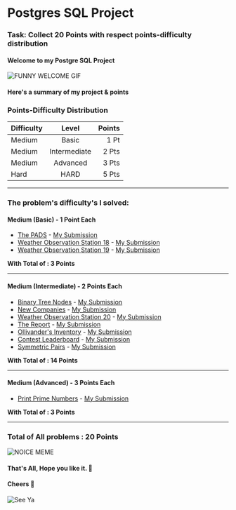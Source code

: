 # Postgres SQL Project
### Task: Collect 20 Points with respect points-difficulty distribution

#### Welcome to my Postgre SQL Project 
![FUNNY WELCOME GIF](https://media1.giphy.com/media/XD9o33QG9BoMis7iM4/giphy.gif?cid=ecf05e47fcvh2xs4ponof5s98zer9tahv1dvjy7ktksiwo1c&rid=giphy.gif&ct=g "FUNNY WELCOME GIF")

#### Here's a summary of my project & points


### Points-Difficulty Distribution
| Difficulty    | Level         | Points |
| ------------- |:-------------:| -----: |
| Medium        | Basic         | 1 Pt   |
| Medium        | Intermediate  | 2 Pts  |
| Medium        | Advanced      | 3 Pts  |
| Hard          | HARD          | 5 Pts  |
---

### The problem's difficulty's I solved:

#### Medium (Basic) - 1 Point Each
* [The PADS](https://www.hackerrank.com/challenges/the-pads/problem "The PADS") - [My Submission](https://www.hackerrank.com/challenges/the-pads/submissions/database/314805285 "My Hackerrank Submission")
* [Weather Observation Station 18](https://www.hackerrank.com/challenges/weather-observation-station-18/problem "Weather Observation Station 18") - [My Submission](https://www.hackerrank.com/challenges/weather-observation-station-18/submissions/database/315645674 "My Hackerrank Submission")
* [Weather Observation Station 19](https://www.hackerrank.com/challenges/weather-observation-station-19/problem "Weather Observation Station 19") - [My Submission](https://www.hackerrank.com/challenges/weather-observation-station-19/submissions/database/315646721 "My Hackerrank Submission")

**With Total of : 3 Points**

---

#### Medium (Intermediate) - 2 Points Each
* [Binary Tree Nodes](https://www.hackerrank.com/challenges/binary-search-tree-1/problem "Binary Tree Nodes") - [My Submission](https://www.hackerrank.com/challenges/binary-search-tree-1/submissions/database/314816478 "My Hackerrank Submission")
* [New Companies](https://www.hackerrank.com/challenges/the-company/problem "New Companies") - [My Submission](https://www.hackerrank.com/challenges/the-company/submissions/database/315643370 "My Hackerrank Submission")
* [Weather Observation Station 20](https://www.hackerrank.com/challenges/weather-observation-station-20/problem "Weather Observation Station 20") - [My Submission](https://www.hackerrank.com/challenges/weather-observation-station-20/submissions/database/315649766 "My Hackerrank Submission")
* [The Report](https://www.hackerrank.com/challenges/the-report/problem "The Report") - [My Submission](https://www.hackerrank.com/challenges/the-report/submissions/database/315640161 "My Hackerrank Submission")
* [Ollivander's Inventory](https://www.hackerrank.com/challenges/harry-potter-and-wands/problem "Ollivander's Inventory") - [My Submission](https://www.hackerrank.com/challenges/harry-potter-and-wands/submissions/database/315673734 "My Hackerrank Submission")
* [Contest Leaderboard](https://www.hackerrank.com/challenges/contest-leaderboard/problem "Contest Leaderboard") - [My Submission](https://www.hackerrank.com/challenges/contest-leaderboard/submissions/database/315675303 "My Hackerrank Submission")
* [Symmetric Pairs](https://www.hackerrank.com/challenges/symmetric-pairs/problem "Symmetric Pairs") - [My Submission](https://www.hackerrank.com/challenges/symmetric-pairs/submissions/database/315761257 "My Hackerrank Submission")

**With Total of : 14 Points**

---

#### Medium (Advanced) - 3 Points Each
* [Print Prime Numbers](https://www.hackerrank.com/challenges/print-prime-numbers/problem "Print Prime Numbers") - [My Submission](https://www.hackerrank.com/challenges/contest-leaderboard/submissions/database/315675303 "My Hackerrank Submission")

**With Total of : 3 Points**

---

### **Total of All problems : 20 Points**

![NOICE MEME](https://media2.giphy.com/media/yJFeycRK2DB4c/giphy.gif?cid=ecf05e47qjjhwu1o8awtwodx27yplcwz4frisb782f43yw8r&rid=giphy.gif&ct=g "NOICE MEME")

#### That's All, Hope you like it. 	🥰
#### Cheers 🍻

![See Ya](https://media4.giphy.com/media/ntl8yJ3ctzYHdJPm02/giphy.gif?cid=ecf05e47vyz6mecjcz5fwxl8f7nbfepahhjpuk43dz1dw2ir&rid=giphy.gif&ct=g "See Ya!")

